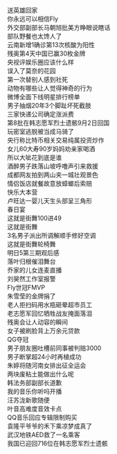 送英雄回家  
你永远可以相信Fly  
外交部副部长马朝旭批美方睁眼说瞎话  
部队野餐也太馋人了  
云南新增1确诊第13次核酸为阳性  
残奥第4天中国已赢30枚金牌  
央视评娱乐圈应该什么样  
误入了莫奈的花园  
第一次替别人感到社死  
动物有哪些让人觉得神奇的行为  
微博全面下线明星排行榜单  
男子抽烟20年3个脚趾坏死截肢  
三家快递公司确定涨派费  
第8批在韩志愿军烈士遗骸9月2日回国  
玩密室逃脱被当成马骑了  
央行称比特币相关交易纯属投资炒作  
女儿60大寿90岁妈妈劝亲家喝酒  
所以大呲花到底是谁  
酒醉男子跌落山坡呼噜声引来救援  
成都网友拍到两山夹一城壮观景色  
情侣饭店就餐故意放蟑螂后索赔  
快乐大本营  
卢旺达一婴儿天生头部呈三角形  
春日宴  
这就是街舞100进49  
这就是街舞  
3名男子派出所调解顺手修好空调  
这就是街舞轮椅舞  
明日5第三期观后感  
落叶归根催泪舞台  
乔家的儿女连麦直播  
刘昊然工作室报警  
Fly世冠FMVP  
朱雪莹的金牌捐了  
老人拒扫码用水瓶砸晕超市员工  
老志愿军回忆牺牲战友掩面落泪  
残奥会让人动容的瞬间  
女子被刷脸背上万余元贷款  
QG夺冠  
男子朋友圈吐槽前同事被判赔3000  
男子断掌超24小时再植成功  
朱婷将随河南女排出征全运会  
两块废粘土能做出什么呢  
韩法务部副部长道歉  
我的音乐你听吗开播  
汪苏泷新歌随便  
叶音高难度音效卡点  
QQ音乐回应专辑限制购买  
袁隆平爷爷的禾下乘凉梦成真了  
武汉地铁AED救了一名乘客  
我国已迎回716位在韩志愿军烈士遗骸  
